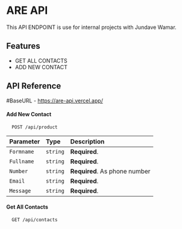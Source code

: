 
# ARE API

This API ENDPOINT is use for internal projects with Jundave Wamar. 


## Features

- GET ALL CONTACTS
- ADD NEW CONTACT

## API Reference
 #BaseURL - https://are-api.vercel.app/

#### Add New Contact

```http
  POST /api/product
```

| Parameter | Type     | Description                |
| :-------- | :------- | :------------------------- |
| `Formname` | `string` | **Required**. |
| `Fullname` | `string` | **Required**. |
| `Number` | `string` | **Required**. As phone number |
| `Email` | `string` | **Required**. |
| `Message` | `string` | **Required**. |

#### Get All Contacts

```http
  GET /api/contacts
```




